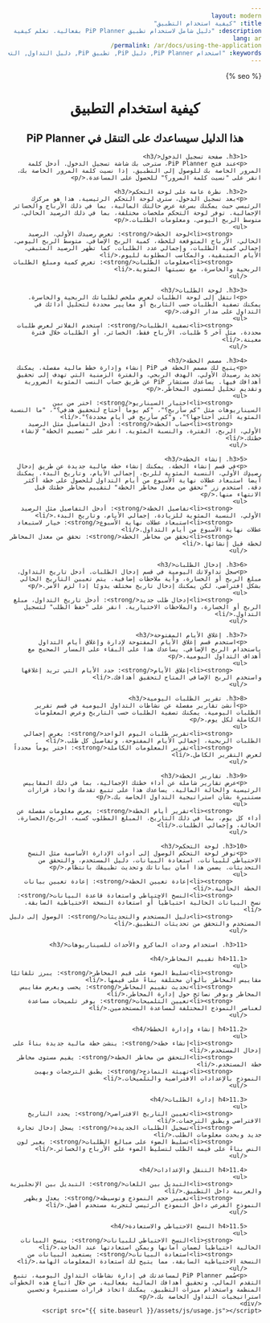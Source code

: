 ```yaml
---
layout: modern
title: "كيفية استخدام التطبيق"
description: "دليل شامل لاستخدام تطبيق PiP Planner بفعالية. تعلم كيفية التنقل بين الميزات المختلفة وتحقيق أقصى استفادة من PiP Planner."
lang: ar
permalink: /ar/docs/using-the-application/
keywords: "استخدام PiP Planner, دليل PiP, تطبيق PiP, دليل التداول, التخطيط المالي"
---
```



<html lang="ar">
<head>
    <meta charset="UTF-8">
    <meta name="viewport" content="width=device-width, initial-scale=1.0">
    <title>{{ page.title }} | {{ site.title }}</title>
    <meta name="description" content="{{ page.description }}">
    <meta name="keywords" content="{{ page.keywords }}">
    {% seo %}
    <link rel="stylesheet" href="{{ site.baseurl }}/assets/css/usage.css">
</head>
<body style="direction: rtl; text-align: right;">
    <div class="container">
        <h1 style="text-align: center;">كيفية استخدام التطبيق</h1>
        <h2 style="text-align: center;">هذا الدليل سيساعدك على التنقل في PiP Planner</h2>
        
        <h3>1. صفحة تسجيل الدخول</h3>
        <p>عند فتح PiP Planner، سترحب بك شاشة تسجيل الدخول. أدخل كلمة المرور الخاصة بك للوصول إلى التطبيق. إذا نسيت كلمة المرور الخاصة بك، انقر على "نسيت كلمة المرور؟" للحصول على المساعدة.</p>

        <h3>2. نظرة عامة على لوحة التحكم</h3>
        <p>بعد تسجيل الدخول، سترى لوحة التحكم الرئيسية. هذا هو مركزك الرئيسي حيث يمكنك بسرعة عرض حالتك المالية، بما في ذلك الأرباح والخسائر الإجمالية. توفر لوحة التحكم ملخصات مختلفة، بما في ذلك الرصيد الحالي، متوسط الربح اليومي، ومعلومات الطلبات.</p>
        <ul>
            <li><strong>لوحة الخطة</strong>: تعرض رصيدك الأولي، الرصيد الحالي، الأرباح المتوقعة للخطة، كمية الربح الإضافي، متوسط الربح اليومي، إجمالي كمية الطلبات، وإجمالي عدد الطلبات. كما تظهر الرصيد المتبقي، الأيام المتبقية، والمكاسب المطلوبة لليوم.</li>
            <li><strong>معلومات الطلبات</strong>: تعرض كمية ومبلغ الطلبات الربحية والخاسرة، مع نسبتها المئوية.</li>
        </ul>

        <h3>3. لوحة الطلبات</h3>
        <p>انتقل إلى لوحة الطلبات لعرض ملخص لطلباتك الربحية والخاسرة. يمكنك تصفية الطلبات حسب التاريخ أو معايير محددة لتحليل أدائك في التداول على مدار الوقت.</p>
        <ul>
            <li><strong>تصفية الطلبات</strong>: استخدم الفلاتر لعرض طلبات محددة، مثل آخر 5 طلبات، الأرباح فقط، الخسائر، أو الطلبات خلال فترة معينة.</li>
        </ul>

        <h3>4. مصمم الخطة</h3>
        <p>يتيح لك مصمم الخطة في PiP إنشاء وإدارة خطط مالية مفصلة. يمكنك تحديد رصيدك الأولي، الهدف الربحي، والفترة الزمنية التي تهدف إلى تحقيق أهدافك فيها. يساعدك مستشار PiP عن طريق حساب النسب المئوية الضرورية وتقديم تحليل لمستوى المخاطر.</p>
        <ul>
            <li><strong>اختيار السيناريو</strong>: اختر من بين السيناريوهات مثل "كم سأربح؟"، "كم يوماً أحتاج لتحقيق هدفي؟"، "ما النسبة المئوية التي أحتاجها؟"، و"كم سأربح في أيام محددة؟".</li>
            <li><strong>حساب الخطة</strong>: أدخل التفاصيل مثل الرصيد الأولي، الربح، الفترة، والنسبة المئوية. انقر على "تصميم الخطة" لإنشاء خطتك.</li>
        </ul>

        <h3>5. إنشاء الخطة</h3>
        <p>في قسم إنشاء الخطة، يمكنك إنشاء خطة مالية جديدة عن طريق إدخال رصيدك الأولي، النسبة المئوية للربح، إجمالي الأيام، وتاريخ البدء. يمكنك أيضاً استبعاد عطلات نهاية الأسبوع من أيام التداول للحصول على خطة أكثر دقة. استخدم زر "تحقق من معدل مخاطر الخطة" لتقييم مخاطر خطتك قبل الانتهاء منها.</p>
        <ul>
            <li><strong>تفاصيل الخطة</strong>: أدخل التفاصيل مثل الرصيد الأولي، النسبة المئوية للزيادة، إجمالي الأيام، وتاريخ البدء.</li>
            <li><strong>استبعاد عطلات نهاية الأسبوع</strong>: خيار لاستبعاد عطلات نهاية الأسبوع من أيام التداول.</li>
            <li><strong>تحقق من مخاطر الخطة</strong>: تحقق من معدل المخاطر لخطة قبل إنشائها.</li>
        </ul>

        <h3>6. إدخال الطلبات</h3>
        <p>سجل تداولاتك اليومية في قسم إدخال الطلبات. أدخل تاريخ التداول، مبلغ الربح أو الخسارة، وأية ملاحظات إضافية. يتم تعيين التاريخ الحالي بشكل افتراضي، لكن يمكنك إدخال تاريخ مختلف يدويًا إذا لزم الأمر.</p>
        <ul>
            <li><strong>إدخال طلب جديد</strong>: أدخل تاريخ التداول، مبلغ الربح أو الخسارة، والملاحظات الاختيارية. انقر على "حفظ الطلب" لتسجيل التداول.</li>
        </ul>

        <h3>7. إغلاق الأيام المفتوحة</h3>
        <p>استخدم قسم إغلاق الأيام المفتوحة لإدارة وإغلاق أيام التداول باستخدام الربح الإضافي. يساعدك هذا على البقاء على المسار الصحيح مع أهداف التداول اليومية.</p>
        <ul>
            <li><strong>إغلاق الأيام</strong>: حدد الأيام التي تريد إغلاقها واستخدم الربح الإضافي المتاح لتحقيق أهدافك.</li>
        </ul>

        <h3>8. تقرير الطلبات اليومية</h3>
        <p>أنشئ تقارير مفصلة عن نشاطات التداول اليومية في قسم تقرير الطلبات اليومية. يمكنك تصفية الطلبات حسب التاريخ وعرض المعلومات الكاملة لكل يوم.</p>
        <ul>
            <li><strong>تقرير طلبات اليوم الواحد</strong>: يعرض إجمالي الطلبات الربحية، إجمالي الأيام المفتوحة، وتفاصيل كل طلب.</li>
            <li><strong>تقرير المعلومات الكاملة</strong>: اختر يوماً محدداً لعرض التقرير الكامل.</li>
        </ul>

        <h3>9. تقارير الخطة</h3>
        <p>عرض تقارير شاملة عن أداء خطتك الإجمالية، بما في ذلك المقاييس الرئيسية والحالة المالية. يساعدك هذا على تتبع تقدمك واتخاذ قرارات مستنيرة بشأن استراتيجية التداول الخاصة بك.</p>
        <ul>
            <li><strong>تقرير أيام الخطة</strong>: يعرض معلومات مفصلة عن أداء كل يوم، بما في ذلك التاريخ، المبلغ المطلوب كسبه، الربح/الخسارة، الحالة، وإجمالي الطلبات.</li>
        </ul>

        <h3>10. لوحة التحكم</h3>
        <p>توفر لوحة التحكم الوصول إلى أدوات الإدارة الأساسية مثل النسخ الاحتياطي للبيانات، استعادة البيانات، دليل المستخدم، والتحقق من التحديثات. يضمن هذا أمان بياناتك وتحديث تطبيقك بانتظام.</p>
        <ul>
            <li><strong>إعادة تعيين الخطة</strong>: إعادة تعيين بيانات الخطة الحالية.</li>
            <li><strong>النسخ الاحتياطي واستعادة قاعدة البيانات</strong>: نسخ البيانات الحالية احتياطياً أو استعادة النسخة الاحتياطية السابقة.</li>
            <li><strong>دليل المستخدم والتحديثات</strong>: الوصول إلى دليل المستخدم والتحقق من تحديثات التطبيق.</li>
        </ul>

        <h3>11. استخدام وحدات الماكرو والأحداث للسيناريوهات</h3>

        <h4>11.1 تقييم المخاطر</h4>
        <ul>
            <li><strong>تسليط الضوء على قيم المخاطر</strong>: يبرز تلقائيًا مقاييس المخاطر بألوان مختلفة بناءً على قيمها.</li>
            <li><strong>تحديث تقييم المخاطر</strong>: يحسب ويعرض مقاييس المخاطر ويوفر نصائح حول إدارة المخاطر.</li>
            <li><strong>تعيين التلميحات</strong>: يوفر تلميحات مساعدة لعناصر النموذج المختلفة لمساعدة المستخدمين.</li>
        </ul>

        <h4>11.2 إنشاء وإدارة الخطط</h4>
        <ul>
            <li><strong>إنشاء خطة</strong>: ينشئ خطة مالية جديدة بناءً على إدخال المستخدم.</li>
            <li><strong>التحقق من مخاطر الخطة</strong>: يقيم مستوى مخاطر خطة المستخدم.</li>
            <li><strong>تهيئة النماذج</strong>: يطبق الترجمات ويهيئ النموذج بالإعدادات الافتراضية والتلميحات.</li>
        </ul>

        <h4>11.3 إدارة الطلبات</h4>
        <ul>
            <li><strong>تعيين التاريخ الافتراضي</strong>: يحدد التاريخ الافتراضي ويطبق الترجمات.</li>
            <li><strong>تسجيل الطلبات الجديدة</strong>: يسجل إدخال تجارة جديد ويحدث معلومات الطلب.</li>
            <li><strong>تسليط الضوء على مبالغ الطلبات</strong>: يغير لون النص بناءً على قيمة الطلب لتسليط الضوء على الأرباح والخسائر.</li>
        </ul>

        <h4>11.4 التنقل والإعدادات</h4>
        <ul>
            <li><strong>التبديل بين اللغات</strong>: التبديل بين الإنجليزية والعربية داخل التطبيق.</li>
            <li><strong>تغيير حجم النموذج وتوسيطه</strong>: يعدل ويظهر النموذج الفرعي داخل النموذج الرئيسي لتجربة مستخدم أفضل.</li>
        </ul>

        <h4>11.5 النسخ الاحتياطي والاستعادة</h4>
        <ul>
            <li><strong>النسخ الاحتياطي للبيانات</strong>: ينسخ البيانات الحالية احتياطياً لضمان أمانها ويمكن استعادتها عند الحاجة.</li>
            <li><strong>استعادة البيانات</strong>: يستعيد البيانات من النسخة الاحتياطية السابقة، مما يتيح لك استعادة المعلومات الهامة.</li>
        </ul>
        <p>صُمم PiP Planner لمساعدتك في إدارة نشاطات التداول اليومية، تتبع التقدم المالي، وتحقيق أهدافك المالية بفعالية. من خلال اتباع هذه الخطوات المنظمة واستخدام ميزات التطبيق، يمكنك اتخاذ قرارات مستنيرة وتحسين استراتيجيات التداول الخاصة بك.</p>
    </div>
    <script src="{{ site.baseurl }}/assets/js/usage.js"></script>
</body>
</html>
